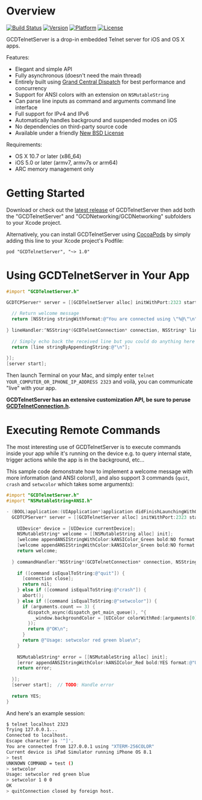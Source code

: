 Overview
========

[![Build Status](https://travis-ci.org/swisspol/GCDTelnetServer.svg?branch=master)](https://travis-ci.org/swisspol/GCDTelnetServer)
[![Version](http://cocoapod-badges.herokuapp.com/v/GCDTelnetServer/badge.png)](http://cocoadocs.org/docsets/GCDTelnetServer)
[![Platform](http://cocoapod-badges.herokuapp.com/p/GCDTelnetServer/badge.png)](https://github.com/swisspol/GCDTelnetServer)
[![License](http://img.shields.io/cocoapods/l/GCDTelnetServer.svg)](LICENSE)

GCDTelnetServer is a drop-in embedded Telnet server for iOS and OS X apps.

Features:
* Elegant and simple API
* Fully asynchronous (doesn't need the main thread)
* Entirely built using [Grand Central Dispatch](http://en.wikipedia.org/wiki/Grand_Central_Dispatch) for best performance and concurrency
* Support for ANSI colors with an extension on `NSMutableString`
* Can parse line inputs as command and arguments command line interface
* Full support for IPv4 and IPv6
* Automatically handles background and suspended modes on iOS
* No dependencies on third-party source code
* Available under a friendly [New BSD License](LICENSE)

Requirements:
* OS X 10.7 or later (x86_64)
* iOS 5.0 or later (armv7, armv7s or arm64)
* ARC memory management only

Getting Started
===============

Download or check out the [latest release](https://github.com/swisspol/GCDTelnetServer/releases) of GCDTelnetServer then add both the "GCDTelnetServer" and "GCDNetworking/GCDNetworking" subfolders to your Xcode project.

Alternatively, you can install GCDTelnetServer using [CocoaPods](http://cocoapods.org/) by simply adding this line to your Xcode project's Podfile:
```
pod "GCDTelnetServer", "~> 1.0"
```

Using GCDTelnetServer in Your App
=================================

```objectivec
#import "GCDTelnetServer.h"

GCDTCPServer* server = [[GCDTelnetServer alloc] initWithPort:2323 startHandler:^NSString*(GCDTelnetConnection* connection) {
  
  // Return welcome message
  return [NSString stringWithFormat:@"You are connected using \"%@\"\n", connection.terminalType];
  
} lineHandler:^NSString*(GCDTelnetConnection* connection, NSString* line) {
  
  // Simply echo back the received line but you could do anything here
  return [line stringByAppendingString:@"\n"];
  
}];
[server start];
```

Then launch Terminal on your Mac, and simply enter `telnet YOUR_COMPUTER_OR_IPHONE_IP_ADDRESS 2323` and voilà, you can communicate "live" with your app.

**GCDTelnetServer has an extensive customization API, be sure to peruse [GCDTelnetConnection.h](GCDTelnetServer/GCDTelnetConnection.h).**

Executing Remote Commands
=========================

The most interesting use of GCDTelnetServer is to execute commands inside your app while it's running on the device e.g. to query internal state, trigger actions while the app is in the background, etc...

This sample code demonstrate how to implement a welcome message with more information (and ANSI colors!), and also support 3 commands (`quit`, `crash` and `setwcolor` which takes some arguments):
```objectivec
#import "GCDTelnetServer.h"
#import "NSMutableString+ANSI.h"

- (BOOL)application:(UIApplication*)application didFinishLaunchingWithOptions:(NSDictionary*)launchOptions {
  GCDTCPServer* server = [[GCDTelnetServer alloc] initWithPort:2323 startHandler:^NSString*(GCDTelnetConnection* connection) {
    
    UIDevice* device = [UIDevice currentDevice];
    NSMutableString* welcome = [[NSMutableString alloc] init];
    [welcome appendANSIStringWithColor:kANSIColor_Green bold:NO format:@"You are connected from %@ using \"%@\"\n", connection.remoteIPAddress, connection.terminalType];
    [welcome appendANSIStringWithColor:kANSIColor_Green bold:NO format:@"Current device is %@ running %@ %@\n", device.model, device.systemName, device.systemVersion];
    return welcome;
    
  } commandHandler:^NSString*(GCDTelnetConnection* connection, NSString* command, NSArray* arguments) {
    
    if ([command isEqualToString:@"quit"]) {
      [connection close];
      return nil;
    } else if ([command isEqualToString:@"crash"]) {
      abort();
    } else if ([command isEqualToString:@"setwcolor"]) {
      if (arguments.count == 3) {
        dispatch_async(dispatch_get_main_queue(), ^{
          _window.backgroundColor = [UIColor colorWithRed:[arguments[0] doubleValue] green:[arguments[1] doubleValue] blue:[arguments[2] doubleValue] alpha:1.0];
        });
        return @"OK\n";
      }
      return @"Usage: setwcolor red green blue\n";
    }
    
    NSMutableString* error = [[NSMutableString alloc] init];
    [error appendANSIStringWithColor:kANSIColor_Red bold:YES format:@"UNKNOWN COMMAND = %@ (%@)\n", command, [arguments componentsJoinedByString:@", "]];
    return error;
    
  }];
  [server start];  // TODO: Handle error
  
  return YES;
}

```

And here's an example session:
```sh
$ telnet localhost 2323
Trying 127.0.0.1...
Connected to localhost.
Escape character is '^]'.
You are connected from 127.0.0.1 using "XTERM-256COLOR"
Current device is iPad Simulator running iPhone OS 8.1
> test
UNKNOWN COMMAND = test ()
> setwcolor
Usage: setwcolor red green blue
> setwcolor 1 0 0
OK
> quitConnection closed by foreign host.
```
